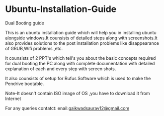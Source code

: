 # Ubuntu-Installation-Guide
Dual Booting guide


This is an ubuntu installation guide which will help you in installing ubuntu alongside windows.It counsists of detailed steps along with screenshots.It also provides solutions to the post installation problems like disappearance of GRUB,Wifi problems ,etc.

It counsists of 2 PPT's which tell's you about the basic concepts required for dual booting the PC along with complete documentation with detailed explanation of each and every step with screen shots.

It also counsists of setup for Rufus Software which is used to make the Pendrive bootable.

Note-It doesn't contain ISO image of OS ,you have to download it from Internet

For any queries contatct:
enail:gaikwadsaurav12@gmail.com
